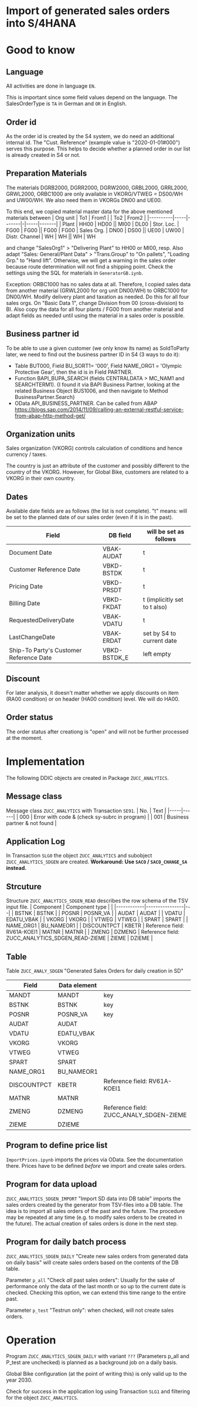 Import of generated sales orders into S/4HANA
================

# Good to know
## Language
All activities are done in language `EN`.

This is important since some field values depend on the language. The SalesOrderType is `TA` in German and `OR` in English.

## Order id

As the order id is created by the S4 system, we do need an additional internal id. The "Cust. Reference" (example value is "2020-01-01#000") serves this purpose. This helps to decide whether a planned order in our list is already created in S4 or not.

## Preparation Materials
The materials DGRB2000, DGRR2000, DGRW2000, GRBL2000, GRRL2000, GRWL2000, ORBC1000
are only available in VKORG/VTWEG = DS00/WH and UW00/WH.
We also need them in VKORGs DN00 and UE00.

To this end, we copied material master data for the above mentioned materials between
| Org unit | To1 | From1 | | To2 | From2 |
|----------|-----|-------|-|-----|-------|
| Plant    | HH00   | HD00  || MI00 | DL00
| Stor. Loc. | FG00 | FG00  || FG00 | FG00
| Sales Org. | DN00 | DS00  || UE00 | UW00
| Distr. Channel | WH | WH  || WH   | WH

and change "SalesOrg1" > "Delivering Plant" to HH00 or MI00, resp.
Also adapt "Sales: General/Plant Data" > "Trans.Group" to "On pallets", "Loading Grp." to "Hand lift". Otherwise, we will get a warning in the sales order because route determination will not find a shipping point. Check the settings using the SQL for materials in `GeneratorGB.iynb`.

Exception: ORBC1000 has no sales data at all. Therefore, I copied sales data from another material (GRWL2000 for org unit DN00/WH) to ORBC1000 for DN00/WH. Modify delivery plant and taxation as needed. Do this for all four sales orgs. On "Basic Data 1", change Division from 00 (cross-division) to BI. Also copy the data for all four plants / FG00 from another material and adapt fields as needed until using the material in a sales order is possible.

## Business partner id

To be able to use a given customer (we only know its name) as SoldToParty later, we need to find out the business partner ID in S4 (3 ways to do it):
- Table BUT000, Field BU_SORT1= '000', Field NAME_ORG1 = 'Olympic Protective Gear', then the id is in Field PARTNER.  
- Function BAPI_BUPA_SEARCH (fields CENTRALDATA > MC_NAM1 and SEARCHTERM1). {I found it via  BAPI Business Partner, looking at the related  Business Object BUS1006, and then navigate to Method BusinessPartner.Search}
- OData API_BUSINESS_PARTNER. Can be called from ABAP <https://blogs.sap.com/2014/11/09/calling-an-external-restful-service-from-abap-http-method-get/>

## Organization units
Sales organization (VKORG) controls calculation of conditions and hence currency / taxes.

The country is just an attribute of the customer and possibly different to the country of the VKORG. However, for Global Bike, customers are related to a VKORG in their own country.

## Dates
Available date fields are as follows (the list is not complete). 
"t" means: will be set to the planned date of our sales order (even if it is in the past).

| Field | DB field | will be set as follows |
|-------|----------|--------------------------------|
| Document Date | VBAK-AUDAT | t
| Customer Reference Date | VBKD-BSTDK | t
| Pricing Date | VBKD-PRSDT | t
| Billing Date | VBKD-FKDAT | t (implicitly set to t also)
| RequestedDeliveryDate | VBAK-VDATU | t
| LastChangeDate | VBAK-ERDAT | set by S4 to current date
| Ship-To Party's Customer Reference Date | VBKD-BSTDK_E | left empty

## Discount

For later analysis, it doesn't matter whether we apply discounts on item (RA00 condition) or on header (HA00 condition) level. We will do HA00.

## Order status

The order status after creationg is "open" and will not be further processed at the moment.


# Implementation
The following DDIC objects are created in Package `ZUCC_ANALYTICS`.

## Message class
Message class `ZUCC_ANALYTICS` with Transaction `SE91`. 
| No. | Text |
|-----|------|
| 000 | Error with code & (check sy-subrc in program) |
| 001 | Business partner & not found |

## Application Log
In Transaction `SLG0` the object `ZUCC_ANALYTICS` and subobject `ZUCC_ANALYTICS_SDGEN` are created.
**Workaround: Use `SACO` / `SACO_CHANGE_SA` instead.**

## Strcuture
Structure `ZUCC_ANALYTICS_SDGEN_READ` describes the row schema of the TSV input file.
| Component | Component type | |
|------------|----------------|---|
| BSTNK | 		BSTNK |
| POSNR | 		POSNR_VA |
| AUDAT | 		AUDAT | 
| VDATU |   EDATU_VBAK | 
| VKORG | 		VKORG |
| VTWEG | 		VTWEG |
| SPART | 		SPART |
| NAME_ORG1 |	BU_NAMEOR1 |
| DISCOUNTPCT | KBETR | Reference field: RV61A-KOEI1
| MATNR | 		MATNR |
| ZMENG | 		DZMENG | Reference field: ZUCC_ANALYTICS_SDGEN_READ-ZIEME
| ZIEME | 		DZIEME |

## Table
 Table `ZUCC_ANALY_SDGEN` "Generated Sales Orders for daily creation in SD"

| Field | Data element |   |
|-------|--------------|---|
| MANDT	| MANDT | key
| BSTNK	| BSTNK | key
| POSNR	| POSNR_VA | key
| AUDAT	| AUDAT | 
| VDATU |   EDATU_VBAK | 
| VKORG	| VKORG | 
| VTWEG	| VTWEG | 
| SPART	| SPART | 
| NAME_ORG1	| BU_NAMEOR1 | 
| DISCOUNTPCT | KBETR | Reference field: RV61A-KOEI1
| MATNR	| MATNR | 
| ZMENG	| DZMENG | Reference field: ZUCC_ANALY_SDGEN-ZIEME
| ZIEME	| DZIEME | 


## Program to define price list

`ImportPrices.ipynb` imports the prices via OData. See the documentation there. Prices have to be defined *before* we import and create sales orders.

## Program for data upload

`ZUCC_ANALYTICS_SDGEN_IMPORT` "Import SD data into DB table" imports the sales orders created by the generator from TSV-files into a DB table. The idea is to import all sales orders of the past and the future. The procedure may be repeated at any time (e.g. to modify sales orders to be created in the future). The actual creation of sales orders is done in the next step.

## Program for daily batch process
`ZUCC_ANALYTICS_SDGEN_DAILY` "Create new sales orders from generated data on daily basis" will create sales orders based on the contents of the DB table.

Parameter `p_all` "Check *all* past sales orders": Usually for the sake of performance only the data of the last month or so up to the current date is checked. Checking this option, we can extend this time range to the entire past.

Parameter `p_test` "Testrun only": when checked, will not create sales orders.

# Operation

Program `ZUCC_ANALYTICS_SDGEN_DAILY` with variant `???` (Parameters p_all and P_test are unchecked) is planned as a background job on a daily basis.

Global Bike configuration (at the point of writing this) is only valid up to the year 2030.

Check for success in the application log using Transaction `SLG1` and filtering for the object `ZUCC_ANALYTICS`.
